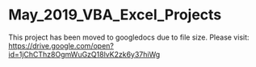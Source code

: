 # May_2019_VBA_Excel_Projects
This project has been moved to googledocs due to file size.
Please visit: https://drive.google.com/open?id=1jChCThz8OgmWuGzQ18lvK2zk6y37hiWg